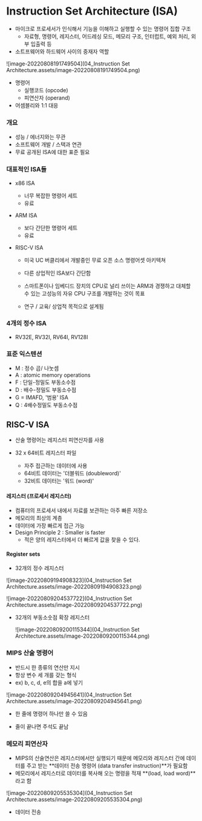 # Instruction Set Architecture (ISA)

- 마이크로 프로세서가 인식해서 기능을 이해하고 실행할 수 있는 명령어 집합 구조
  - 자료형, 명령어, 레지스터, 어드레싱 모드, 메모리 구조, 인터럽트, 예외 처리, 외부 입출력 등
- 소트프웨어와 하드웨어 사이의 중재자 역할

![image-20220808191749504](04_Instruction Set Architecture.assets/image-20220808191749504.png)

- 명령어
  - 실행코드 (opcode)
  - 피연산자 (operand)
- 어셈블리와 1:1 대응



### 개요

- 성능 / 에너지와는 무관
- 소프트웨어 개발 / 스택과 연관
- 무료 공개된 ISA에 대한 표준 필요



### 대표적인 ISA들

- x86 ISA

  - 너무 복잡한 명령어 세트
  - 유료

- ARM ISA

  - 보다 간단한 명령어 세트
  - 유료

- RISC-V ISA

  - 미국 UC 버클리에서 개발중인 무료 오픈 소스 명령어셋 아키텍쳐

  - 다른 상업적인 ISA보다 간단함
  - 스마트폰이나 임베디드 장치의 CPU로 널리 쓰이는 ARM과 경쟁하고 대체할 수 있는 고성능의 자유 CPU 구조를 개발하는 것이 목표
  - 연구 / 교육/ 상업적 목적으로 설계됨



### 4개의 정수 ISA

- RV32E, RV32I, RV64I, RV128I



### 표준 익스텐션

- M : 정수 곱/ 나눗셈
- A : atomic memory operations
- F : 단일-정밀도 부동소수점
- D : 배수-정밀도 부동소수점
- G = IMAFD, '범용' ISA
- Q : 4배수정밀도 부동소수점



## RISC-V ISA

- 산술 명령어는 레지스터 피연산자를 사용

- 32 x 64비트 레지스터 파일
  - 자주 접근하는 데이터에 사용
  - 64비트 데이터는 '더블워드 (doubleword)'
  - 32비트 데이터는 '워드 (word)'

 

#### 레지스터 (프로세서 레지스터)

- 컴퓨터의 프로세서 내에서 자료를 보관하는 아주 빠른 저장소
- 메모리의 최상의 계층
- 데이터에 가장 빠르게 접근 가능
- Design Principle 2 : Smaller is faster
  - 적은 양의 레지스터에서 더 빠르게 값을 찾을 수 있다.



#### Register sets

- 32개의 정수 레지스터

![image-20220809194908323](04_Instruction Set Architecture.assets/image-20220809194908323.png)

![image-20220809204537722](04_Instruction Set Architecture.assets/image-20220809204537722.png)

- 32개의 부동소숫점 확장 레지스터

  ![image-20220809200115344](04_Instruction Set Architecture.assets/image-20220809200115344.png)



### MIPS 산술 명령어

- 반드시 한 종류의 연산만 지시
- 항상 변수 세 개를 갖는 형식
- ex) b, c, d, e의 합을 a에 넣기

![image-20220809204945641](04_Instruction Set Architecture.assets/image-20220809204945641.png)

- 한 줄에 명령어 하나만 쓸 수 있음

- 줄이 끝나면 주석도 끝남

  

### 메모리 피연산자

- MIPS의 산술연산은 레지스터에서만 실행되기 때문에 메모리와 레지스터 간에 데이터를 주고 받는 **데이터 전송 명령어 (data transfer instruction)**가 필요함
- 메모리에서 레지스터로 데이터를 복사해 오는 명령을 적재 **(load, load word)**라고 함

![image-20220809205535304](04_Instruction Set Architecture.assets/image-20220809205535304.png)

- 데이터 전송